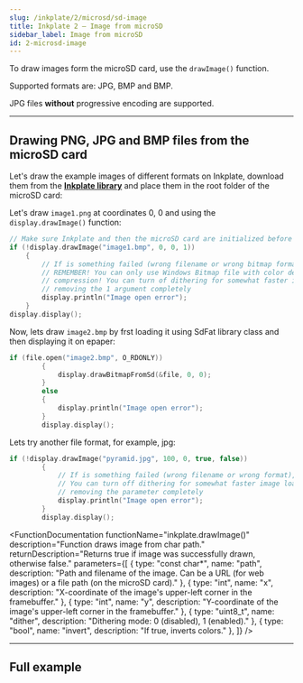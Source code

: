 ```yaml
---
slug: /inkplate/2/microsd/sd-image
title: Inkplate 2 – Image from microSD
sidebar_label: Image from microSD
id: 2-microsd-image
---
```


To draw images form the microSD card, use the `drawImage()` function.

<InfoBox>Supported formats are: JPG, BMP and BMP.</InfoBox>

<WarningBox>JPG files **without** progressive encoding are supported.</WarningBox>

---

## Drawing PNG, JPG and BMP files from the microSD card

Let's draw the example images of different formats on Inkplate, download them from the [**Inkplate library**](https://github.com/SolderedElectronics/Inkplate-Arduino-library/tree/7694c2963e95560dfc71d0b26bd8bf1960e08b6e/examples/Inkplate10/Advanced/SD/Inkplate10_SD_Pictures) and place them in the root folder of the microSD card:

Let's draw `image1.png` at coordinates 0, 0 and using the `display.drawImage()` function:

```cpp
// Make sure Inkplate and then the microSD card are initialized before this
if (!display.drawImage("image1.bmp", 0, 0, 1))
    {
        // If is something failed (wrong filename or wrong bitmap format), write error message on the screen.
        // REMEMBER! You can only use Windows Bitmap file with color depth of 1, 4, 8 or 24 bits with no
        // compression! You can turn of dithering for somewhat faster image load by changing the last 1 to 0, or
        // removing the 1 argument completely
        display.println("Image open error");
    }
display.display();
```
Now, lets draw `image2.bmp` by frst loading it using SdFat library class and then displaying it on epaper:

```cpp
if (file.open("image2.bmp", O_RDONLY))
        {
            display.drawBitmapFromSd(&file, 0, 0);
        }
        else
        {
            display.println("Image open error");
        }   
        display.display();
```

Lets try another file format, for example, jpg:
```cpp
if (!display.drawImage("pyramid.jpg", 100, 0, true, false))
        {
            // If is something failed (wrong filename or wrong format), write error message on the screen.
            // You can turn off dithering for somewhat faster image load by changing the fifth parameter to false, or
            // removing the parameter completely
            display.println("Image open error");
        }       
        display.display();
```
<FunctionDocumentation
    functionName="inkplate.drawImage()"
    description="Function draws image from char path."
    returnDescription="Returns true if image was successfully drawn, otherwise false."
    parameters={[
    { type: "const char*", name: "path", description: "Path and filename of the image. Can be a URL (for web images) or a file path (on the microSD card)." },
    { type: "int", name: "x", description: "X-coordinate of the image's upper-left corner in the framebuffer." },
    { type: "int", name: "y", description: "Y-coordinate of the image's upper-left corner in the framebuffer." },
    { type: "uint8_t", name: "dither", description: "Dithering mode: 0 (disabled), 1 (enabled)." },
    { type: "bool", name: "invert", description: "If true, inverts colors." },
    ]}
/>

---

## Full example

<QuickLink 
  title="Inkplate10_SD_Pictures.ino" 
  description="This example will show you how you can read .bmp and .jpeg files (pictures) from SD card and display that image on e-paper display."
  url="https://github.com/SolderedElectronics/Inkplate-Arduino-library/blob/7694c2963e95560dfc71d0b26bd8bf1960e08b6e/examples/Inkplate10/Advanced/SD/Inkplate10_SD_Pictures/Inkplate10_SD_Pictures.ino" 
/>